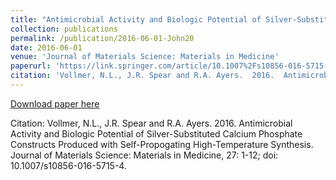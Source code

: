 ```yaml
---
title: "Antimicrobial Activity and Biologic Potential of Silver-Substituted Calcium Phosphate Constructs Produced with Self-Propogating High-Temperature Synthesis"
collection: publications
permalink: /publication/2016-06-01-John20
date: 2016-06-01
venue: 'Journal of Materials Science: Materials in Medicine'
paperurl: 'https://link.springer.com/article/10.1007%2Fs10856-016-5715-4'
citation: 'Vollmer, N.L., J.R. Spear and R.A. Ayers.  2016.  Antimicrobial Activity and Biologic Potential of Silver-Substituted Calcium Phosphate Constructs Produced with Self-Propogating High-Temperature Synthesis.  Journal of Materials Science: Materials in Medicine, 27: 1-12; doi: 10.1007/s10856-016-5715-4.'
---
```


<a href='https://link.springer.com/article/10.1007%2Fs10856-016-5715-4'>Download paper here</a>

Citation: Vollmer, N.L., J.R. Spear and R.A. Ayers.  2016.  Antimicrobial Activity and Biologic Potential of Silver-Substituted Calcium Phosphate Constructs Produced with Self-Propogating High-Temperature Synthesis.  Journal of Materials Science: Materials in Medicine, 27: 1-12; doi: 10.1007/s10856-016-5715-4.